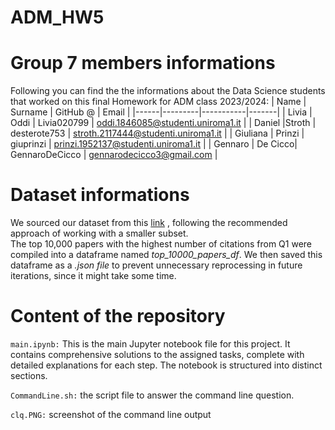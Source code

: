 # ADM_HW5

# **Group 7 members informations**
Following you can find the the informations about the Data Science students that worked on this final Homework for ADM class 2023/2024:
| Name | Surname | GitHub @ | Email |
|------|---------|-----------|-------|
| Livia | Oddi | Livia020799 | oddi.1846085@studenti.uniroma1.it |
| Daniel |Stroth | desterote753 | stroth.2117444@studenti.uniroma1.it |
| Giuliana | Prinzi | giuprinzi | prinzi.1952137@studenti.uniroma1.it |
| Gennaro | De Cicco| GennaroDeCicco | gennarodecicco3@gmail.com |

# **Dataset informations**
We sourced our dataset from this [link](https://www.kaggle.com/datasets/mathurinache/citation-network-dataset)
, following the recommended approach of working with a smaller subset.<br>
The top 10,000 papers with the highest number of citations from Q1 were compiled into a dataframe named *top_10000_papers_df*. We then saved this dataframe as a *.json file* to prevent unnecessary reprocessing in future iterations, since it might take some time.

# **Content of the repository**
`main.ipynb:`  This is the main Jupyter notebook file for this project. It contains comprehensive solutions to the assigned tasks, complete with detailed explanations for each step. The notebook is structured into distinct sections.

`CommandLine.sh:` the script file to answer the command line question.<br>

`clq.PNG:` screenshot of the command line output
